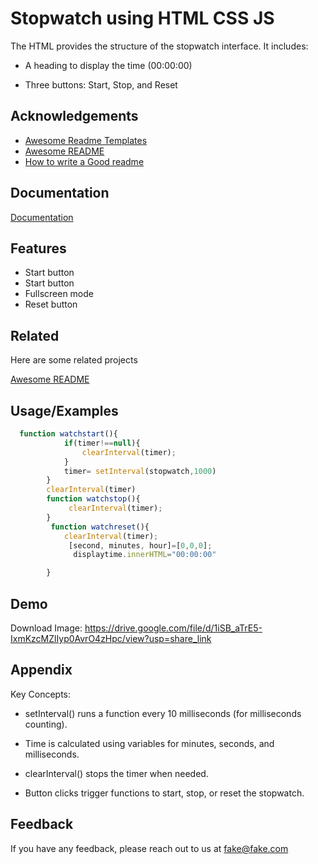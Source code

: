 
# Stopwatch using HTML CSS JS

The HTML provides the structure of the stopwatch interface. It includes:

* A heading to display the time (00:00:00)

* Three buttons: Start, Stop, and Reset


## Acknowledgements

 - [Awesome Readme Templates](https://awesomeopensource.com/project/elangosundar/awesome-README-templates)
 - [Awesome README](https://github.com/matiassingers/awesome-readme)
 - [How to write a Good readme](https://bulldogjob.com/news/449-how-to-write-a-good-readme-for-your-github-project)


## Documentation

[Documentation](https://linktodocumentation)


## Features

- Start button
- Start button
- Fullscreen mode
- Reset button


## Related

Here are some related projects

[Awesome README](https://github.com/matiassingers/awesome-readme)


## Usage/Examples

```javascript
  function watchstart(){
            if(timer!==null){  
                clearInterval(timer);
            }
            timer= setInterval(stopwatch,1000)
        }
        clearInterval(timer)
        function watchstop(){
             clearInterval(timer);
        }
         function watchreset(){
            clearInterval(timer);
             [second, minutes, hour]=[0,0,0];
              displaytime.innerHTML="00:00:00"

        }
```


## Demo

Download Image: https://drive.google.com/file/d/1iSB_aTrE5-IxmKzcMZlIyp0AvrO4zHpc/view?usp=share_link


## Appendix

Key Concepts:

* setInterval() runs a function every 10 milliseconds (for milliseconds counting).

* Time is calculated using variables for minutes, seconds, and milliseconds.

* clearInterval() stops the timer when needed.

* Button clicks trigger functions to start, stop, or reset the stopwatch.


## Feedback

If you have any feedback, please reach out to us at fake@fake.com

